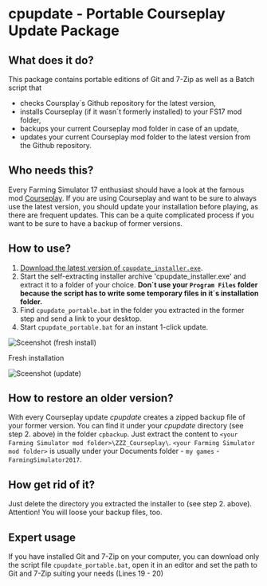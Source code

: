 # cpupdate - Portable Courseplay Update Package

## What does it do?
This package contains portable editions of Git and 7-Zip as well as a Batch script that
* checks Coursplay´s Github repository for the latest version,
* installs Courseplay (if it wasn´t formerly installed) to your FS17 mod folder,
* backups your current Courseplay mod folder in case of an update,
* updates your current Courseplay mod folder to the latest version from the Github repository.

## Who needs this?
Every Farming Simulator 17 enthusiast should have a look at the famous mod [Courseplay](https://github.com/Courseplay/courseplay). If you are using Courseplay and want to be sure to always use the latest version, you should update your installation before playing, as there are frequent updates. This can be a quite complicated process if you want to be sure to have a backup of former versions.

## How to use?
1. [Download the latest version of `cpupdate_installer.exe`](https://github.com/elpatron68/cpupdate/releases).
2. Start the self-extracting installer archive 'cpupdate_installer.exe' and extract it to a folder of your choice. **Don´t use your `Program Files` folder because the script has to write some temporary files in it´s installation folder.**
3. Find `cpupdate_portable.bat` in the folder you extracted in the former step and send a link to your desktop.
4. Start `cpupdate_portable.bat` for an instant 1-click update.

![Sceenshot (fresh install)](https://github.com/elpatron68/cpupdate/blob/master/_screenshots/fresh_install.png)

Fresh installation

![Sceenshot (update)](https://github.com/elpatron68/cpupdate/blob/master/_screenshots/update.png)

## How to restore an older version?
With every Courseplay update *cpupdate* creates a zipped backup file of your former version. You can find it under your *cpupdate* directory (see step 2. above) in the folder `cpbackup`. Just extract the content to `<your Farming Simulator mod folder>\ZZZ_Courseplay\`. `<your Farming Simulator mod folder>` is usually under your Documents folder - `my games` - `FarmingSimulator2017`.

## How get rid of it?
Just delete the directory you extracted the installer to (see step 2. above). Attention! You will loose your backup files, too.

## Expert usage
If you have installed Git and 7-Zip on your computer, you can download only the script file `cpupdate_portable.bat`, open it in an editor and set the path to Git and 7-Zip suiting your needs (Lines 19 - 20)
